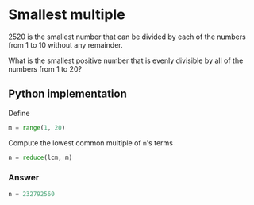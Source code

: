 # Smallest multiple

2520 is the smallest number that can be divided by each of the numbers from 1 to 10 without any remainder.

What is the smallest positive number that is evenly divisible by all of the numbers from 1 to 20?

## Python implementation

Define

```python
m = range(1, 20)
```

Compute the lowest common multiple of `m`'s terms

```python
n = reduce(lcm, m)
```

### Answer

```python
n = 232792560
```
